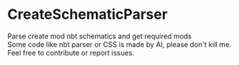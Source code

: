 # CreateSchematicParser

Parse create mod nbt schematics and get required mods  
Some code like nbt parser or CSS is made by AI, please don't kill me.  
Feel free to contribute or report issues.

